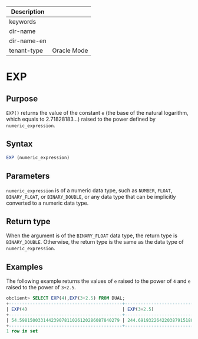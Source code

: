 | Description   |                 |
|---------------|-----------------|
| keywords      |                 |
| dir-name      |                 |
| dir-name-en   |                 |
| tenant-type   | Oracle Mode     |

# EXP

## Purpose

`EXP()` returns the value of the constant `e` (the base of the natural logarithm, which equals to 2.71828183...) raised to the power defined by `numeric_expression`.

## Syntax

```sql
EXP (numeric_expression)
```

## Parameters

`numeric_expression` is of a numeric data type, such as `NUMBER`, `FLOAT`, `BINARY_FLOAT`, or `BINARY_DOUBLE`, or any data type that can be implicitly converted to a numeric data type.

## Return type

When the argument is of the `BINARY_FLOAT` data type, the return type is `BINARY_DOUBLE`. Otherwise, the return type is the same as the data type of `numeric_expression`.

## Examples

The following example returns the values of `e` raised to the power of `4` and `e` raised to the power of `3+2.5`.

```sql
obclient> SELECT EXP(4),EXP(3+2.5) FROM DUAL;
+-------------------------------------------+------------------------------------------+
| EXP(4)                                    | EXP(3+2.5)                               |
+-------------------------------------------+------------------------------------------+
| 54.59815003314423907811026120286087840279 | 244.691932264220387915188949511839350184 |
+-------------------------------------------+------------------------------------------+
1 row in set
```
